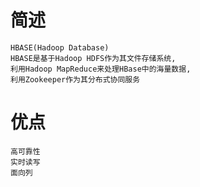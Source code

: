 

# 简述
    
    HBASE(Hadoop Database)
    HBASE是基于Hadoop HDFS作为其文件存储系统,
    利用Hadoop MapReduce来处理HBase中的海量数据,
    利用Zookeeper作为其分布式协同服务

# 优点
    
    高可靠性
    实时读写
    面向列
    


